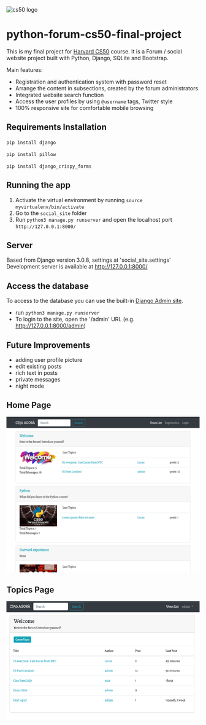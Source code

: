 <img src="https://www.edx.org/sites/default/files/course/image/featured-card/cs50.jpg" width="100" alt="cs50 logo">



# python-forum-cs50-final-project

This is my final project for [Harvard CS50](https://cs50.harvard.edu/x/2020/) course. It is a Forum / social website project built with Python, Django, SQLite and Bootstrap.

Main features:
- Registration and authentication system with password reset
- Arrange the content in subsections, created by the forum administrators
- Integrated website search function
- Access the user profiles by using `@username` tags, Twitter style
- 100% responsive site for comfortable mobile browsing

## Requirements Installation

`pip install django`

`pip install pillow`

`pip install django_crispy_forms`

## Running the app
1. Activate the virtual environment by running `source myvirtualenv/bin/activate`
2. Go to the `social_site` folder
3. Run `python3 manage.py runserver` and open the localhost port `http://127.0.0.1:8000/`

## Server
Based from Django version 3.0.8, settings at 'social_site.settings'
Development server is available at http://127.0.0.1:8000/

## Access the database
To access to the database you can use the built-in [Django Admin site](https://developer.mozilla.org/en-US/docs/Learn/Server-side/Django/Admin_site#:~:text=To%20login%20to%20the%20site,'ve%20entered%20your%20details).
- run `python3 manage.py runserver`
- To login to the site, open the '/admin' URL (e.g. http://127.0.0.1:8000/admin)

## Future Improvements
 * adding user profile picture
 * edit existing posts
 * rich text in posts
 * private messages
 * night mode

## Home Page
![Home Page](./home-page.png)

## Topics Page
![Topics Page](./topics-view.png)


